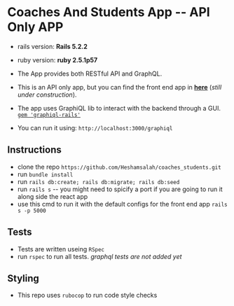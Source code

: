 # Coaches And Students App  -- API Only APP

* rails version: **Rails 5.2.2**
* ruby version: **ruby 2.5.1p57**

* The App provides both RESTful API and GraphQL. 
* This is an API only app, but you can find the front end app in **[here](https://github.com/Heshamsalah/coaches_and_students_web_app)** (*still under construction*).


* The app uses GraphiQL lib to interact with the backend through a GUI. [`gem 'graphiql-rails'`](https://github.com/rmosolgo/graphiql-rails)
* You can run it using: `http://localhost:3000/graphiql`

## Instructions

- clone the repo `https://github.com/Heshamsalah/coaches_students.git`
- run `bundle install`
- run `rails db:create; rails db:migrate; rails db:seed`
- run `rails s` -- you might need to spicify a port if you are going to run it along side the react app
- use this cmd to run it with the default configs for the front end app `rails s -p 5000`


## Tests
- Tests are written useing `RSpec`
- run `rspec` to run all tests. *graphql tests are not added yet*


## Styling 
- This repo uses `rubocop` to run code style checks
